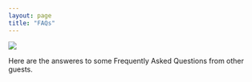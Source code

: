 ```yaml
---
layout: page
title: "FAQs"
---
```


<a href="https://lh3.googleusercontent.com/KssXZ4_QR8mRjNpW9yy8IwOn1v_25OJTZ31-6B9AC0-ZI4u7-dnxAViu5oWK-gxDfl9kuHQYAT3Yqicg0TO3L_nc7gzfXTWDIKK_hzTy9zNRdBeufc_pSWT4qnfNXuxpF9GA6PLonQ=w2400?source=screenshot.guru"> <img src="https://lh3.googleusercontent.com/KssXZ4_QR8mRjNpW9yy8IwOn1v_25OJTZ31-6B9AC0-ZI4u7-dnxAViu5oWK-gxDfl9kuHQYAT3Yqicg0TO3L_nc7gzfXTWDIKK_hzTy9zNRdBeufc_pSWT4qnfNXuxpF9GA6PLonQ=w600-h315-p-k" /> </a>

Here are the answeres to some Frequently Asked Questions from other guests.
